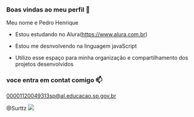 ### Boas vindas ao meu perfil 💙

Meu nome e Pedro Henrique

- Estou estudando no Alura(https://www.alura.com.br)

- Estou me desnvolvendo na linguagem javaScript

- Utilizo esse espaço para minha organização e compartilhamento dos projetos desenvolvidos

### voce entra em contat comigo 📫

00001120049313sp@al.educacao.sp.gov.br

@Surttz
![](https://media1.tenor.com/m/mCiM7CmGGI4AAAAC/naruto.gif)
